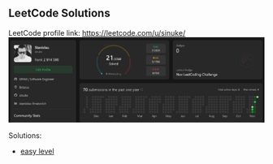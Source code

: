 ## LeetCode Solutions

LeetCode profile link: https://leetcode.com/u/sinuke/
![LeetCode Profile - sinuke](images/00.png)

Solutions:
* [easy level](easy-level/README.md)